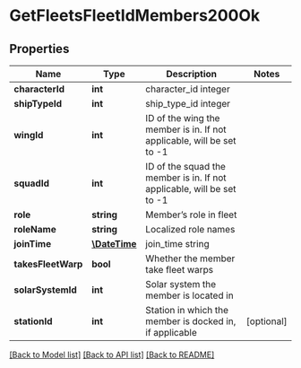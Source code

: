 # GetFleetsFleetIdMembers200Ok

## Properties
Name | Type | Description | Notes
------------ | ------------- | ------------- | -------------
**characterId** | **int** | character_id integer | 
**shipTypeId** | **int** | ship_type_id integer | 
**wingId** | **int** | ID of the wing the member is in. If not applicable, will be set to -1 | 
**squadId** | **int** | ID of the squad the member is in. If not applicable, will be set to -1 | 
**role** | **string** | Member’s role in fleet | 
**roleName** | **string** | Localized role names | 
**joinTime** | [**\DateTime**](\DateTime.md) | join_time string | 
**takesFleetWarp** | **bool** | Whether the member take fleet warps | 
**solarSystemId** | **int** | Solar system the member is located in | 
**stationId** | **int** | Station in which the member is docked in, if applicable | [optional] 

[[Back to Model list]](../README.md#documentation-for-models) [[Back to API list]](../README.md#documentation-for-api-endpoints) [[Back to README]](../README.md)


